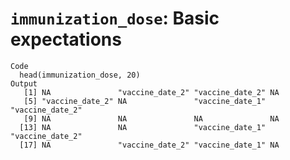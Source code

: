# `immunization_dose`: Basic expectations

    Code
      head(immunization_dose, 20)
    Output
       [1] NA               "vaccine_date_2" "vaccine_date_2" NA              
       [5] "vaccine_date_2" NA               "vaccine_date_1" "vaccine_date_2"
       [9] NA               NA               NA               NA              
      [13] NA               NA               "vaccine_date_1" "vaccine_date_2"
      [17] NA               "vaccine_date_2" "vaccine_date_1" NA              

